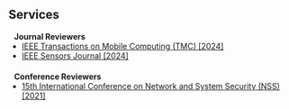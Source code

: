 ## Services


<h4 style="margin:0 10px 0;">Journal Reviewers</h4>

<ul style="margin:0 0 20px;">
  <li><a href="https://ieeexplore.ieee.org/xpl/RecentIssue.jsp?punumber=7755"><autocolor>IEEE Transactions on Mobile Computing (TMC) [2024]</autocolor></a></li>
  <li><a href="https://ieeexplore.ieee.org/xpl/RecentIssue.jsp?punumber=7361"><autocolor>IEEE Sensors Journal [2024]</autocolor></a></li>
</ul>

<h4 style="margin:0 10px 0;">Conference Reviewers</h4>

<ul style="margin:0 0 5px;">
  <li><a href="http://nsclab.org/nss2021/"><autocolor>15th International Conference on Network and System Security (NSS) [2021]</autocolor></a></li>
</ul>




